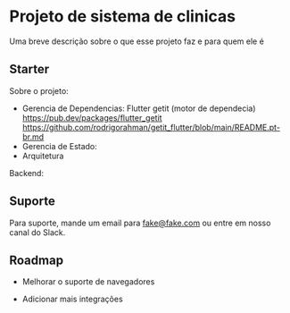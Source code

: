 # Projeto de sistema de clinicas

Uma breve descrição sobre o que esse projeto faz e para quem ele é 

## Starter

Sobre o projeto:
- Gerencia de Dependencias:
    Flutter getit (motor de dependecia)
    https://pub.dev/packages/flutter_getit
    https://github.com/rodrigorahman/getit_flutter/blob/main/README.pt-br.md
- Gerencia de Estado:
- Arquitetura

Backend: 
  

## Suporte

Para suporte, mande um email para fake@fake.com ou entre em nosso canal do Slack.


## Roadmap

- Melhorar o suporte de navegadores

- Adicionar mais integrações